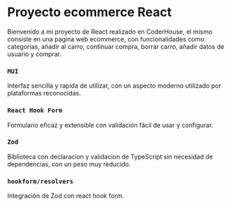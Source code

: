 # Proyecto ecommerce React
Bienvenido a mi proyecto de React realizado en CoderHouse, el mismo consiste en una pagina web ecommerce, con funcionalidades como: categorias, añadir al carro, continuar compra, borrar carro, añadir datos de usuario y comprar.

### `MUI`
Interfaz sencilla y rapida de utilizar, con un aspecto moderno utilizado por plataformas reconocidas.

### `React Hook Form`
Formulario eficaz y extensible con validación fácil de usar y configurar.

### `Zod`
Biblioteca con declaracion y validacion de TypeScript sin necesidad de dependencias, con un peso muy reducido.

### `hookform/resolvers`
Integración de Zod con react hook form.
